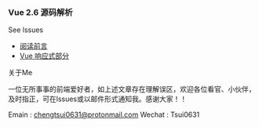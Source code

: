 ### Vue  2.6 源码解析

See lssues

- [阅读前言](https://github.com/chengtsui/blog/issues/1)
- [Vue 响应式部分](https://github.com/chengtsui/blog/issues/3)


关于Me

一位无所事事的前端爱好者，如上述文章存在理解误区，欢迎各位看官、小伙伴，及时指正，可在lssues或以邮件形式通知我。感谢大家！！

Emain :  chengtsui0631@protonmail.com
Wechat : Tsui0631










